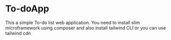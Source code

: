 # To-doApp
This a simple To-do list web application. You need to install slim microframework using composer and also install tailwind CLI or you can use tailwind cdn
